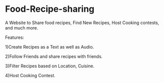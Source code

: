 # Food-Recipe-sharing
A Website to Share food recipes, Find New Recipes, Host Cooking contests, and much more.

Features:

1)Create Recipes as a Text as well as Audio.

2)Follow Friends and share recipes with friends.

3)Filter Recipes based on Location, Cuisine.

4)Host Cooking Contest.
